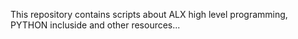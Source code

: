 This repository contains scripts about ALX high level programming, PYTHON incluside and other resources...
